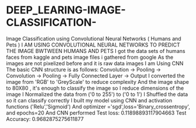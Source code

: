 # DEEP_LEARING-IMAGE-CLASSIFICATION-
Image Classification using Convolutional Neural Networks ( Humans and Pets )
I AM USING CONVOLUTIONAL NEURAL NETWORKS TO PREDICT THE IMAGE BWTWEEN HUMANS AND PETS
I got the data sets of humans faces from kaggle and pets image files i gathered from google
As the images are not pixelized before and it is raw data images I am Using CNN
The basic CNN structure is as follows: Convolution -> Pooling -> Convolution -> Pooling -> Fully Connected Layer -> Output
I converted the image from 'RGB' to 'GreyScale' to reduce complexity 
And the image shape to 80X80 , it's enough to classify the image so I reduce dimensions of the image
I Normalized the data from ('0 to 255') to ('0 to 1')
I Shuffled the data so it can classify correctly
I built my model using CNN and activation functions ('Relu','Sigmoid') 
And optimizer ='sgd',loss='Binary_crossentropy', and epochs=20
And CNN performed Test loss: 0.11898893117904663
                  Test Accuracy: 0.9682875275611877
